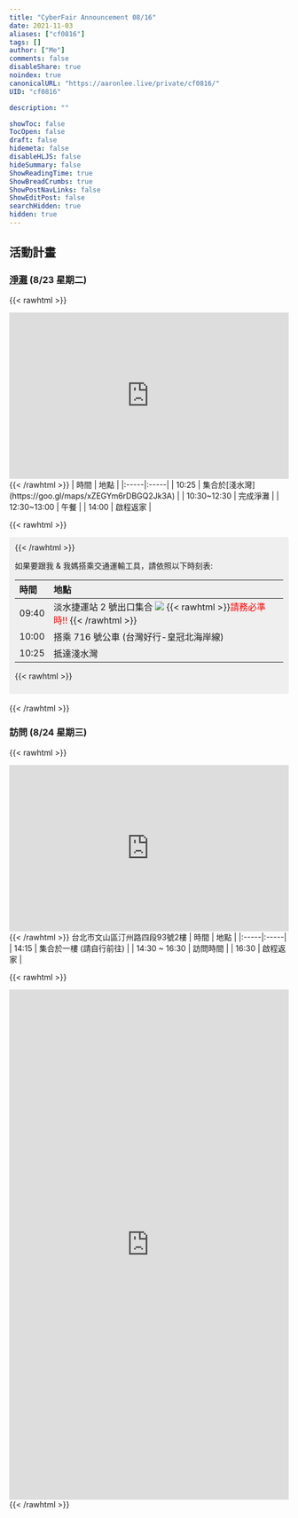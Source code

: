 ```yaml
---
title: "CyberFair Announcement 08/16"
date: 2021-11-03
aliases: ["cf0816"]
tags: []
author: ["Me"]
comments: false
disableShare: true
noindex: true
canonicalURL: "https://aaronlee.live/private/cf0816/"
UID: "cf0816"

description: ""

showToc: false
TocOpen: false
draft: false
hidemeta: false
disableHLJS: false
hideSummary: false
ShowReadingTime: true
ShowBreadCrumbs: true
ShowPostNavLinks: false
ShowEditPost: false
searchHidden: true
hidden: true
---
```


## 活動計畫
### [淨灘](https://theme.northguan-nsa.gov.tw/cleanup/beach/index.aspx) (8/23 星期二)
{{< rawhtml >}}
<iframe width="100%" height="300" id="gmap_canvas" src="https://maps.google.com/maps?q=%E6%B7%BA%E6%B0%B4%E7%81%A3%E5%85%AC%E5%9C%92&t=&z=15&ie=UTF8&iwloc=&output=embed" frameborder="0" scrolling="no" marginheight="0" marginwidth="0"></iframe>
{{< /rawhtml >}}
| 時間 | 地點 |
|:-----|:-----|
| 10:25 | 集合於[淺水灣](https://goo.gl/maps/xZEGYm6rDBGQ2Jk3A) |
| 10:30~12:30 | 完成淨灘 |
| 12:30~13:00 | 午餐 |
| 14:00 | 啟程返家 |

{{< rawhtml >}}<br><div style="padding: 10px; border-radius: 3px; background: #efefef;">{{< /rawhtml >}}

如果要跟我 & 我媽搭乘交通運輸工具，請依照以下時刻表:

| 時間 | 地點 |
|:-----|:-----|
| 09:40 | 淡水捷運站 2 號出口集合 ![](/img/private/cf0816/mrt_2.png) {{< rawhtml >}}<font color="red">請務必準時!!</font> {{< /rawhtml >}} |
| 10:00 | 搭乘 716 號公車 (台灣好行-皇冠北海岸線) |
| 10:25 | 抵達淺水灣 |

{{< rawhtml >}}</div><style>.post-content table {margin-bottom: 0;}</style><br>{{< /rawhtml >}}

### 訪問 (8/24 星期三)
{{< rawhtml >}}
<iframe width="100%" height="300" id="gmap_canvas" src="https://maps.google.com/maps?q=%E5%8F%B0%E5%8C%97%E5%B8%82%E6%96%87%E5%B1%B1%E5%8D%80%E6%B1%80%E5%B7%9E%E8%B7%AF%E5%9B%9B%E6%AE%B593%E8%99%9F2%E6%A8%93&t=&z=17&ie=UTF8&iwloc=&output=embed" frameborder="0" scrolling="no" marginheight="0" marginwidth="0"></iframe>
{{< /rawhtml >}}
台北市文山區汀州路四段93號2樓
| 時間 | 地點 |
|:-----|:-----|
| 14:15 | 集合於一樓 (請自行前往) |
| 14:30 ~ 16:30 | 訪問時間 |
| 16:30 | 啟程返家 |

{{< rawhtml >}}
<br>
<iframe src="https://docs.google.com/forms/d/e/1FAIpQLSdv8tWQbI3gwup-S5qkWyzVTbHrSvwKGdOYRa-ZYcGZDOTI_g/viewform?embedded=true" width="100%" height="920px" frameborder="0" marginheight="0" marginwidth="0">Loading…</iframe>
{{< /rawhtml >}}
